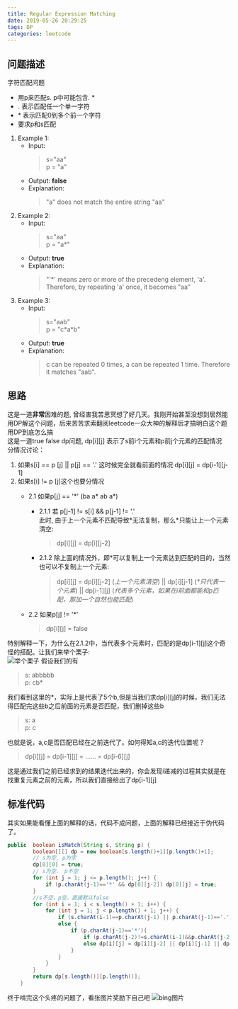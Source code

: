 ```yaml
---
title: Regular Expression Matching
date: 2019-05-26 20:29:25
tags: DP
categories: leetcode
---
```

## 问题描述

字符匹配问题  

* 用p来匹配s. p中可能包含. \*
* . 表示匹配任一个单一字符
* \* 表示匹配0到多个前一个字符
* 要求p和s匹配

1. Example 1:
    - Input:  
        > s="aa"  
        > p = "a"
    - Output: **false**
    - Explanation:  
        > "a" does not match the entire string "aa"
2. Example 2:
    - Input:  
        > s="aa"  
        > p = "a*"
    - Output: **true**
    - Explanation:  
        > "'*' means zero or more of the precedeng element, 'a'. Therefore, by repeating 'a' once, it becomes "aa"
3. Example 3:
    - Input:  
        > s="aab"  
        > p = "c\*a\*b"
    - Output: **true**
    - Explanation:  
        > c can be repeated 0 times, a can be repeated 1 time. Therefore it matches "aab".

## 思路
这是一道**非常**困难的题, 曾经害我苦思冥想了好几天。我刚开始甚至没想到居然能用DP解这个问题，后来苦苦求索翻阅leetcode一众大神的解释后才搞明白这个题用DP到底怎么搞  
这是一道true false dp问题, dp[i][j] 表示了s前i个元素和p前j个元素的匹配情况  
分情况讨论：  

1. 如果s[i] == p [j] || p[j] == '.'
这时候完全就看前面的情况 dp[i][j] = dp[i-1][j-1]
2. 如果s[i] != p [j]这个也要分情况  
    - 2.1 如果p[j] == '\*' (ba a\* ab a\*)  
      - 2.1.1 若 p[j-1] != s[i] && p[j-1] != '.'  
        此时, 由于上一个元素不匹配导致\*无法复制，那么\*只能让上一个元素清空:  
        > dp[i][j] = dp[i][j-2]  

      - 2.1.2 除上面的情况外，即*可以复制上一个元素达到匹配的目的，当然也可以不复制上一个元素:  
        > dp[i][j] = dp[i][j-2] (*上一个元素清空*) || dp[i][j-1] (*\*只代表一个元素*) || dp[i-1][j] (*代表多个元素，如果在i前面都能和p匹配，那加一个自然也能匹配*)

    - 2.2 如果p[j] != '*'  
        > dp[i][j] = false

特别解释一下，为什么在2.1.2中，当代表多个元素时，匹配的是dp[i-1][j]这个奇怪的搭配。让我们来举个栗子:  
![举个栗子](https://cn.bing.com/th?id=OIP.KxkJwLabDhEU-WmW2u8LoAHaHQ&pid=Api&rs=1&p=0)
假设我们的有  
> s: abbbbb  
> p: cb*  

我们看到这里的*，实际上是代表了5个b,但是当我们求dp[i][j]的时候，我们无法得匹配完这些b之后前面的元素是否匹配，我们删掉这些b  
> s: a  
> p: c  

也就是说，a,c是否匹配已经在之前迭代了。如何得知a,c的迭代位置呢？  
> dp[i][j] = dp[i-1][j] = …… = dp[i-6][j]

这是通过我们之前已经求到的结果迭代出来的，你会发现i递减的过程其实就是在找重复元素之前的元素，所以我们直接给出了dp[i-1][j]

## 标准代码
其实如果能看懂上面的解释的话，代码不成问题，上面的解释已经接近于伪代码了。

```java
public  boolean isMatch(String s, String p) {
        boolean[][] dp = new boolean[s.length()+1][p.length()+1];
        // s为空, p为空
        dp[0][0] = true;
        // s为空， p不空
        for (int j = 1; j <= p.length(); j++) {
            if (p.charAt(j-1)=='*' && dp[0][j-2]) dp[0][j] = true;
        }
        //s不空，p空，直接默认false
        for (int i = 1; i < s.length() + 1; i++) {
            for (int j = 1; j < p.length() + 1; j++) {
                if (s.charAt(i-1)==p.charAt(j-1) || p.charAt(j-1)=='.') dp[i][j] = dp[i-1][j-1];
                else {
                    if (p.charAt(j-1)=='*'){
                        if (p.charAt(j-2)!=s.charAt(i-1)&&p.charAt(j-2)!='.') dp[i][j] = dp[i][j-2];
                        else dp[i][j] = dp[i][j-2] || dp[i][j-1] || dp[i-1][j];
                    }
                }
            }
        }
        return dp[s.length()][p.length()];
    }
```

终于啃完这个头疼的问题了，看张图片奖励下自己吧
![bing图片](http://pic8.nipic.com/20100702/5155385_015834315161_2.jpg)